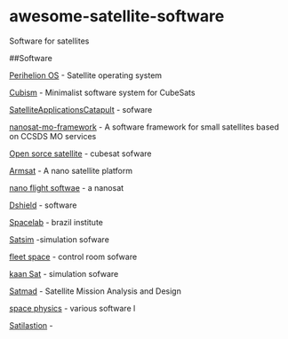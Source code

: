 # awesome-satellite-software
Software for satellites

##Software

[Perihelion OS](https://github.com/Immortalin/Perihelion_OS) - Satellite operating system

[Cubism](https://github.com/Cubium/Cubium) - Minimalist software system for CubeSats 

[SatelliteApplicationsCatapult](https://github.com/orgs/SatelliteApplicationsCatapult) - sofware 

[nanosat-mo-framework](https://github.com/esa/nanosat-mo-framework) - A software framework for small satellites based on CCSDS MO services

[Open sorce satellite](https://github.com/opensatelliteproject) - cubesat sofware

[Armsat](https://github.com/solderneer/ARMsat) - A nano satellite platform

[nano flight softwae](https://github.com/TJREVERB/pfs) - a nanosat

[Dshield](https://github.com/dshield-proj) - software

[Spacelab](https://github.com/spacelab-ufsc) - brazil institute

[Satsim](https://github.com/tlrobinson/satsim) -simulation sofware

[fleet space](https://github.com/fleetspace) - control room sofware

[kaan Sat](https://github.com/Kaan-Sat) - simulation sofware

[Satmad](https://github.com/egemenimre) - Satellite Mission Analysis and Design

[space physics](https://github.com/space-physics) - various software l

[Satilastion](https://github.com/Walid-khaled/Stabilization-of-Artificial-Satellite) - 
